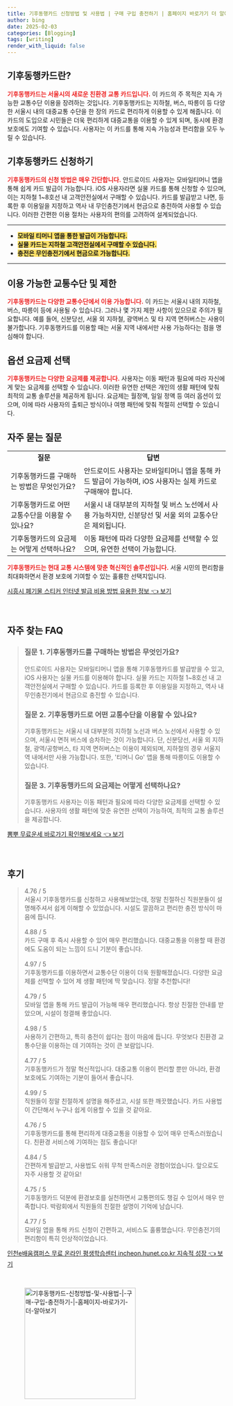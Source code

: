 ```yaml
---
title: 기후동행카드 신청방법 및 사용법 | 구매 구입 충전하기 | 홈페이지 바로가기 더 알아보기
author: bing
date: 2025-02-03
categories: [Blogging]
tags: [writing]
render_with_liquid: false
---
```



<h2 id='기후동행카드란'>기후동행카드란?</h2>

<p><b><span style="color: #ee2323;">기후동행카드는 서울시의 새로운 친환경 교통 카드입니다.</span></b> 이 카드의 주 목적은 지속 가능한 교통수단 이용을 장려하는 것입니다. 기후동행카드는 지하철, 버스, 따릉이 등 다양한 서울시 내의 대중교통 수단을 한 장의 카드로 편리하게 이용할 수 있게 해줍니다. 이 카드의 도입으로 시민들은 더욱 편리하게 대중교통을 이용할 수 있게 되며, 동시에 환경 보호에도 기여할 수 있습니다. 사용자는 이 카드를 통해 지속 가능성과 편리함을 모두 누릴 수 있습니다.</p>

<h2 id='기후동행카드 신청하기'>기후동행카드 신청하기</h2>

<p><b><span style="color: #ee2323;">기후동행카드의 신청 방법은 매우 간단합니다.</span></b> 안드로이드 사용자는 모바일티머니 앱을 통해 쉽게 카드 발급이 가능합니다. iOS 사용자라면 실물 카드를 통해 신청할 수 있으며, 이는 지하철 1~8호선 내 고객안전실에서 구매할 수 있습니다. 카드를 발급받고 나면, 등록한 후 이용일을 지정하고 역사 내 무인충전기에서 현금으로 충전하여 사용할 수 있습니다. 이러한 간편한 이용 절차는 사용자의 편의를 고려하여 설계되었습니다.</p>

<hr />

<ul>
    <li><b><span style="background-color: #ffe066;">모바일 티머니 앱을 통한 발급이 가능합니다.</span></b></li>
    <li><b><span style="background-color: #ffe066;">실물 카드는 지하철 고객안전실에서 구매할 수 있습니다.</span></b></li>
    <li><b><span style="background-color: #ffe066;">충전은 무인충전기에서 현금으로 가능합니다.</span></b></li>
</ul>

<hr />

<h2 id='이용 가능한 교통수단 및 제한'>이용 가능한 교통수단 및 제한</h2>

<p><b><span style="color: #ee2323;">기후동행카드는 다양한 교통수단에서 이용 가능합니다.</span></b> 이 카드는 서울시 내의 지하철, 버스, 따릉이 등에 사용될 수 있습니다. 그러나 몇 가지 제한 사항이 있으므로 주의가 필요합니다. 예를 들어, 신분당선, 서울 외 지하철, 광역버스 및 타 지역 면허버스는 사용이 불가합니다. 기후동행카드를 이용할 때는 서울 지역 내에서만 사용 가능하다는 점을 명심해야 합니다.</p>

<h2 id='옵션 요금제 선택'>옵션 요금제 선택</h2>

<p><b><span style="color: #ee2323;">기후동행카드는 다양한 요금제를 제공합니다.</span></b> 사용자는 이동 패턴과 필요에 따라 자신에게 맞는 요금제를 선택할 수 있습니다. 이러한 유연한 선택은 개인의 생활 패턴에 맞춰 최적의 교통 솔루션을 제공하게 됩니다. 요금제는 월정액, 일일 정액 등 여러 옵션이 있으며, 이에 따라 사용자의 출퇴근 방식이나 여행 패턴에 맞춰 적절히 선택할 수 있습니다.</p>

<h2 id='자주 묻는 질문'>자주 묻는 질문</h2>

<table>
    <tr>
        <td style="text-align: center; height: 17px;"><b>질문</b></td>
        <td style="text-align: center; height: 17px;"><b>답변</b></td>
    </tr>
    <tr>
        <td>기후동행카드를 구매하는 방법은 무엇인가요?</td>
        <td>안드로이드 사용자는 모바일티머니 앱을 통해 카드 발급이 가능하며, iOS 사용자는 실제 카드로 구매해야 합니다.</td>
    </tr>
    <tr>
        <td>기후동행카드로 어떤 교통수단을 이용할 수 있나요?</td>
        <td>서울시 내 대부분의 지하철 및 버스 노선에서 사용 가능하지만, 신분당선 및 서울 외의 교통수단은 제외됩니다.</td>
    </tr>
    <tr>
        <td>기후동행카드의 요금제는 어떻게 선택하나요?</td>
        <td>이동 패턴에 따라 다양한 요금제를 선택할 수 있으며, 유연한 선택이 가능합니다.</td>
    </tr>
</table>

<p><b><span style="color: #ee2323;">기후동행카드는 현대 교통 시스템에 맞춘 혁신적인 솔루션입니다.</span></b> 서울 시민의 편리함을 최대화하면서 환경 보호에 기여할 수 있는 훌륭한 선택지입니다.</p>


<p><a class="click-button" title="시흥시 폐기물 스티커 인터넷 발급 비용 방법 유용한 정보" href="https://aptwhite.github.io/posts/%EC%8B%9C%ED%9D%A5%EC%8B%9C-%ED%8F%90%EA%B8%B0%EB%AC%BC-%EC%8A%A4%ED%8B%B0%EC%BB%A4-%EC%9D%B8%ED%84%B0%EB%84%B7-%EB%B0%9C%EA%B8%89-%EB%B9%84%EC%9A%A9-%EB%B0%A9%EB%B2%95-%EC%9C%A0%EC%9A%A9%ED%95%9C-%EC%A0%95%EB%B3%B4/" rel="dofollow">시흥시 폐기물 스티커 인터넷 발급 비용 방법 유용한 정보 👈 보기</a></p><br>
<h2 id='자주_찾는_FAQ'>자주 찾는 FAQ</h2>
<div itemscope="" itemtype="https://schema.org/FAQPage"> 
<blockquote> 
<div itemscope="" itemprop="mainEntity" itemtype="https://schema.org/Question"> 
<h3 itemprop="name">질문 1. 기후동행카드를 구매하는 방법은 무엇인가요?</h3> 
<div itemscope="" itemprop="acceptedAnswer" itemtype="https://schema.org/Answer"> 
<span itemprop="text"> 
<p>안드로이드 사용자는 모바일티머니 앱을 통해 기후동행카드를 발급받을 수 있고, iOS 사용자는 실물 카드를 이용해야 합니다. 실물 카드는 지하철 1~8호선 내 고객안전실에서 구매할 수 있습니다. 카드를 등록한 후 이용일을 지정하고, 역사 내 무인충전기에서 현금으로 충전할 수 있습니다.</p> 
</span> 
</div> 
</div> 

<div itemscope="" itemprop="mainEntity" itemtype="https://schema.org/Question"> 
<h3 itemprop="name">질문 2. 기후동행카드로 어떤 교통수단을 이용할 수 있나요?</h3> 
<div itemscope="" itemprop="acceptedAnswer" itemtype="https://schema.org/Answer"> 
<span itemprop="text"> 
<p>기후동행카드는 서울시 내 대부분의 지하철 노선과 버스 노선에서 사용할 수 있으며, 서울시 면허 버스에 승차하는 것이 가능합니다. 단, 신분당선, 서울 외 지하철, 광역/공항버스, 타 지역 면허버스는 이용이 제외되며, 지하철의 경우 서울지역 내에서만 사용 가능합니다. 또한, '티머니 Go' 앱을 통해 따릉이도 이용할 수 있습니다.</p> 
</span> 
</div> 
</div> 

<div itemscope="" itemprop="mainEntity" itemtype="https://schema.org/Question"> 
<h3 itemprop="name">질문 3. 기후동행카드의 요금제는 어떻게 선택하나요?</h3> 
<div itemscope="" itemprop="acceptedAnswer" itemtype="https://schema.org/Answer"> 
<span itemprop="text"> 
<p>기후동행카드 사용자는 이동 패턴과 필요에 따라 다양한 요금제를 선택할 수 있습니다. 사용자의 생활 패턴에 맞춘 유연한 선택이 가능하여, 최적의 교통 솔루션을 제공합니다.</p> 
</span> 
</div> 
</div> 
</blockquote> 
</div>
<p><a class="click-button" title="뽐뿌 무료운세 바로가기 확인해보세요" href="https://aptwhite.github.io/posts/%EB%BD%90%EB%BF%8C-%EB%AC%B4%EB%A3%8C%EC%9A%B4%EC%84%B8-%EB%B0%94%EB%A1%9C%EA%B0%80%EA%B8%B0-%ED%99%95%EC%9D%B8%ED%95%B4%EB%B3%B4%EC%84%B8%EC%9A%94/" rel="dofollow">뽐뿌 무료운세 바로가기 확인해보세요 👈 보기</a></p><br>
<h2 id='후기'>후기</h2>
<div itemscope itemtype="https://schema.org/Product">
  <blockquote>
  <div itemprop="review" itemscope itemtype="https://schema.org/Review">
      <div itemprop="reviewRating" itemscope itemtype="https://schema.org/Rating"> <span itemprop="ratingValue">4.76</span> / <span itemprop="bestRating">5</span> </div>
      <span itemprop="reviewBody">서울시 기후동행카드를 신청하고 사용해보았는데, 정말 친절하신 직원분들이 설명해주셔서 쉽게 이해할 수 있었습니다. 시설도 깔끔하고 편리한 충전 방식이 마음에 듭니다.</span>
  </div>
  <br>
  <div itemprop="review" itemscope itemtype="https://schema.org/Review">
      <div itemprop="reviewRating" itemscope itemtype="https://schema.org/Rating"> <span itemprop="ratingValue">4.88</span> / <span itemprop="bestRating">5</span> </div>
      <span itemprop="reviewBody">카드 구매 후 즉시 사용할 수 있어 매우 편리했습니다. 대중교통을 이용할 때 환경에도 도움이 되는 느낌이 드니 기분이 좋습니다.</span>
  </div>
  <br>
  <div itemprop="review" itemscope itemtype="https://schema.org/Review">
      <div itemprop="reviewRating" itemscope itemtype="https://schema.org/Rating"> <span itemprop="ratingValue">4.97</span> / <span itemprop="bestRating">5</span> </div>
      <span itemprop="reviewBody">기후동행카드를 이용하면서 교통수단 이용이 더욱 원활해졌습니다. 다양한 요금제를 선택할 수 있어 제 생활 패턴에 딱 맞습니다. 정말 추천합니다!</span>
  </div>
  <br>
  <div itemprop="review" itemscope itemtype="https://schema.org/Review">
      <div itemprop="reviewRating" itemscope itemtype="https://schema.org/Rating"> <span itemprop="ratingValue">4.79</span> / <span itemprop="bestRating">5</span> </div>
      <span itemprop="reviewBody">모바일 앱을 통해 카드 발급이 가능해 매우 편리했습니다. 항상 친절한 안내를 받았으며, 시설이 청결해 좋았습니다.</span>
  </div>
  <br>
  <div itemprop="review" itemscope itemtype="https://schema.org/Review">
      <div itemprop="reviewRating" itemscope itemtype="https://schema.org/Rating"> <span itemprop="ratingValue">4.98</span> / <span itemprop="bestRating">5</span> </div>
      <span itemprop="reviewBody">사용하기 간편하고, 특히 충전이 쉽다는 점이 마음에 듭니다. 무엇보다 친환경 교통수단을 이용하는 데 기여하는 것이 큰 보람입니다.</span>
  </div>
  <br>
  <div itemprop="review" itemscope itemtype="https://schema.org/Review">
      <div itemprop="reviewRating" itemscope itemtype="https://schema.org/Rating"> <span itemprop="ratingValue">4.77</span> / <span itemprop="bestRating">5</span> </div>
      <span itemprop="reviewBody">기후동행카드가 정말 혁신적입니다. 대중교통 이용이 편리할 뿐만 아니라, 환경 보호에도 기여하는 기분이 들어서 좋습니다.</span>
  </div>
  <br>
  <div itemprop="review" itemscope itemtype="https://schema.org/Review">
      <div itemprop="reviewRating" itemscope itemtype="https://schema.org/Rating"> <span itemprop="ratingValue">4.99</span> / <span itemprop="bestRating">5</span> </div>
      <span itemprop="reviewBody">직원들이 정말 친절하게 설명을 해주셨고, 시설 또한 깨끗했습니다. 카드 사용법이 간단해서 누구나 쉽게 이용할 수 있을 것 같아요.</span>
  </div>
  <br>
  <div itemprop="review" itemscope itemtype="https://schema.org/Review">
      <div itemprop="reviewRating" itemscope itemtype="https://schema.org/Rating"> <span itemprop="ratingValue">4.76</span> / <span itemprop="bestRating">5</span> </div>
      <span itemprop="reviewBody">기후동행카드를 통해 편리하게 대중교통을 이용할 수 있어 매우 만족스러웠습니다. 친환경 서비스에 기여하는 점도 좋습니다!</span>
  </div>
  <br>
  <div itemprop="review" itemscope itemtype="https://schema.org/Review">
      <div itemprop="reviewRating" itemscope itemtype="https://schema.org/Rating"> <span itemprop="ratingValue">4.84</span> / <span itemprop="bestRating">5</span> </div>
      <span itemprop="reviewBody">간편하게 발급받고, 사용법도 쉬워 무척 만족스러운 경험이었습니다. 앞으로도 자주 사용할 것 같아요!</span>
  </div>
  <br>
  <div itemprop="review" itemscope itemtype="https://schema.org/Review">
      <div itemprop="reviewRating" itemscope itemtype="https://schema.org/Rating"> <span itemprop="ratingValue">4.75</span> / <span itemprop="bestRating">5</span> </div>
      <span itemprop="reviewBody">기후동행카드 덕분에 환경보호를 실천하면서 교통편의도 챙길 수 있어서 매우 만족합니다. 박람회에서 직원들의 친절한 설명이 기억에 남습니다.</span>
  </div>
  <br>
  <div itemprop="review" itemscope itemtype="https://schema.org/Review">
      <div itemprop="reviewRating" itemscope itemtype="https://schema.org/Rating"> <span itemprop="ratingValue">4.77</span> / <span itemprop="bestRating">5</span> </div>
      <span itemprop="reviewBody">모바일 앱을 통해 카드 신청이 간편하고, 서비스도 훌륭했습니다. 무인충전기의 편리함이 특히 인상적이었습니다.</span>
  </div>
  </blockquote>
</div>
<p><a class="click-button" title="인천e배움캠퍼스 무료 온라인 평생학습센터 incheon.hunet.co.kr 지속적 성장" href="https://aptwhite.github.io/posts/%EC%9D%B8%EC%B2%9Ce%EB%B0%B0%EC%9B%80%EC%BA%A0%ED%8D%BC%EC%8A%A4-%EB%AC%B4%EB%A3%8C-%EC%98%A8%EB%9D%BC%EC%9D%B8-%ED%8F%89%EC%83%9D%ED%95%99%EC%8A%B5%EC%84%BC%ED%84%B0-incheon.hunet.co.kr-%EC%A7%80%EC%86%8D%EC%A0%81-%EC%84%B1%EC%9E%A5/" rel="dofollow">인천e배움캠퍼스 무료 온라인 평생학습센터 incheon.hunet.co.kr 지속적 성장 👈 보기</a></p><br>
<figure class="image"><img src="https://aptwhite.github.io/assets/img/thumbnail/기후동행카드-신청방법-및-사용법-|-구매-구입-충전하기-|-홈페이지-바로가기-더-알아보기.webp" alt="기후동행카드-신청방법-및-사용법-|-구매-구입-충전하기-|-홈페이지-바로가기-더-알아보기" width="256" height="256"></figure>